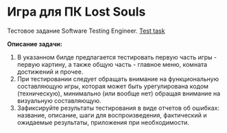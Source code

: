 # Игра для ПК Lost Souls

Тестовое задание Software Testing Engineer. [Test task](https://github.com/istrybuk/Test-task/blob/main/NikaGames/Тестовое%20задание%20тестировщик.pdf)

**Описание задачи:**

1. В указанном билде предлагается тестировать первую часть игры - первую картину, а также общую часть - главное меню,
комната достижений и прочее.
2. При тестировании следует обращать внимание на функциональную составляющую игры, которая может быть
урегулирована кодом (техническую), минимально (или вообще нет) обращая внимание на визуальную составляющую.
3. Зафиксируйте результаты тестирования в виде отчетов об ошибках: название, описание, шаги для воспроизведения,
фактический и ожидаемые результаты, приложения при необходимости.
